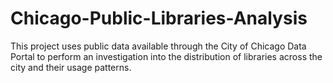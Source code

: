 # Chicago-Public-Libraries-Analysis
This project uses public data available through the City of Chicago Data Portal to perform an investigation into the distribution of libraries across the city and their usage patterns.
